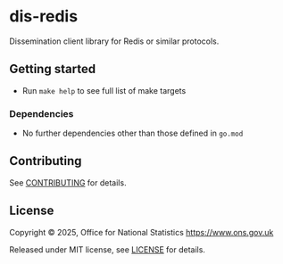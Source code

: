 # dis-redis

Dissemination client library for Redis or similar protocols.

## Getting started

* Run `make help` to see full list of make targets

### Dependencies

* No further dependencies other than those defined in `go.mod`

## Contributing

See [CONTRIBUTING](CONTRIBUTING.md) for details.

## License

Copyright © 2025, Office for National Statistics <https://www.ons.gov.uk>

Released under MIT license, see [LICENSE](LICENSE.md) for details.
